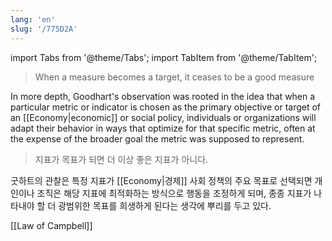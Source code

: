 ```yaml
---
lang: 'en'
slug: '/775D2A'
---
```


import Tabs from '@theme/Tabs';
import TabItem from '@theme/TabItem';

<Tabs groupId='lang' queryString>
<TabItem value='en' label='English 🇺🇸' lang='en-US' default>
<div lang='en-US'>

> When a measure becomes a target, it ceases to be a good measure

In more depth, Goodhart's observation was rooted in the idea that when a particular metric or indicator is chosen as the primary objective or target of an [[Economy|economic]] or social policy, individuals or organizations will adapt their behavior in ways that optimize for that specific metric, often at the expense of the broader goal the metric was supposed to represent.

</div>
</TabItem>
<TabItem value='ko' label='한국어 🇰🇷' lang='ko-KR'>
<div lang='ko-KR'>

> 지표가 목표가 되면 더 이상 좋은 지표가 아니다.

굿하트의 관찰은 특정 지표가 [[Economy|경제]] 사회 정책의 주요 목표로 선택되면 개인이나 조직은 해당 지표에 최적화하는 방식으로 행동을 조정하게 되며, 종종 지표가 나타내야 할 더 광범위한 목표를 희생하게 된다는 생각에 뿌리를 두고 있다.

</div>
</TabItem>
</Tabs>

[[Law of Campbell]]
